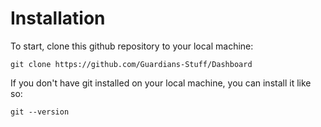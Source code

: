 # Installation

To start, clone this github repository to your local machine:

```
git clone https://github.com/Guardians-Stuff/Dashboard
```

If you don't have git installed on your local machine, you can install it like so:

```
git --version
```
